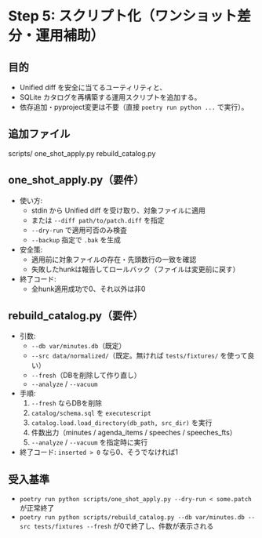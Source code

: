 # Step 5: スクリプト化（ワンショット差分・運用補助）

## 目的
- Unified diff を安全に当てるユーティリティと、
- SQLite カタログを再構築する運用スクリプトを追加する。
- 依存追加・pyproject変更は不要（直接 `poetry run python ...` で実行）。

## 追加ファイル
scripts/
  one_shot_apply.py
  rebuild_catalog.py

## one_shot_apply.py（要件）
- 使い方:
  - stdin から Unified diff を受け取り、対象ファイルに適用
  - または `--diff path/to/patch.diff` を指定
  - `--dry-run` で適用可否のみ検査
  - `--backup` 指定で `.bak` を生成
- 安全策:
  - 適用前に対象ファイルの存在・先頭数行の一致を確認
  - 失敗したhunkは報告してロールバック（ファイルは変更前に戻す）
- 終了コード:
  - 全hunk適用成功で0、それ以外は非0

## rebuild_catalog.py（要件）
- 引数:
  - `--db var/minutes.db`（既定）
  - `--src data/normalized/`（既定。無ければ `tests/fixtures/` を使って良い）
  - `--fresh`（DBを削除して作り直し）
  - `--analyze` / `--vacuum`
- 手順:
  1) `--fresh` ならDBを削除
  2) `catalog/schema.sql` を `executescript`
  3) `catalog.load.load_directory(db_path, src_dir)` を実行
  4) 件数出力（minutes / agenda_items / speeches / speeches_fts）
  5) `--analyze` / `--vacuum` を指定時に実行
- 終了コード: `inserted > 0` なら0、そうでなければ1

## 受入基準
- `poetry run python scripts/one_shot_apply.py --dry-run < some.patch` が正常終了
- `poetry run python scripts/rebuild_catalog.py --db var/minutes.db --src tests/fixtures --fresh` が0で終了し、件数が表示される
